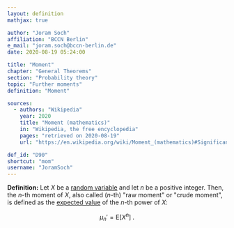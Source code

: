 ```yaml
---
layout: definition
mathjax: true

author: "Joram Soch"
affiliation: "BCCN Berlin"
e_mail: "joram.soch@bccn-berlin.de"
date: 2020-08-19 05:24:00

title: "Moment"
chapter: "General Theorems"
section: "Probability theory"
topic: "Further moments"
definition: "Moment"

sources:
  - authors: "Wikipedia"
    year: 2020
    title: "Moment (mathematics)"
    in: "Wikipedia, the free encyclopedia"
    pages: "retrieved on 2020-08-19"
    url: "https://en.wikipedia.org/wiki/Moment_(mathematics)#Significance_of_the_moments"

def_id: "D90"
shortcut: "mom"
username: "JoramSoch"
---
```



**Definition:** Let $X$ be a [random variable](/D/rvar) and let $n$ be a positive integer. Then, the $n$-th moment of $X$, also called ($n$-th) "raw moment" or "crude moment", is defined as the [expected value](/D/mean) of the $n$-th power of $X$:

$$ \label{eq:mom}
\mu_n' = \mathrm{E}[X^n] \; .
$$